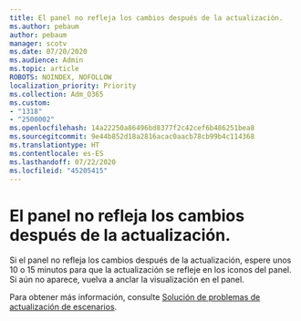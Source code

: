 ```yaml
---
title: El panel no refleja los cambios después de la actualización.
ms.author: pebaum
author: pebaum
manager: scotv
ms.date: 07/20/2020
ms.audience: Admin
ms.topic: article
ROBOTS: NOINDEX, NOFOLLOW
localization_priority: Priority
ms.collection: Adm_O365
ms.custom:
- "1318"
- "2500002"
ms.openlocfilehash: 14a22250a86496bd8377f2c42cef6b486251bea8
ms.sourcegitcommit: 9e44b852d18a2816acac0aacb78cb99b4c114368
ms.translationtype: HT
ms.contentlocale: es-ES
ms.lasthandoff: 07/22/2020
ms.locfileid: "45205415"
---
```

# <a name="dashboard-doesnt-reflect-changes-after-refresh"></a>El panel no refleja los cambios después de la actualización.

Si el panel no refleja los cambios después de la actualización, espere unos 10 o 15 minutos para que la actualización se refleje en los iconos del panel. Si aún no aparece, vuelva a anclar la visualización en el panel.

Para obtener más información, consulte [Solución de problemas de actualización de escenarios](https://docs.microsoft.com/power-bi/refresh-troubleshooting-refresh-scenarios).
